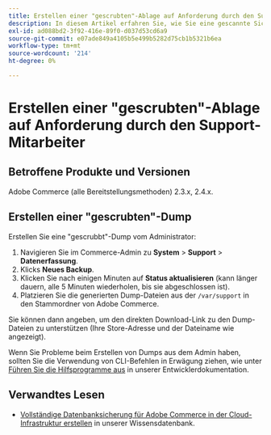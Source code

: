 ```yaml
---
title: Erstellen einer "gescrubten"-Ablage auf Anforderung durch den Support-Mitarbeiter
description: In diesem Artikel erfahren Sie, wie Sie eine gescannte Sicherungskopie (Backup) Ihrer Datenbank erstellen und vom Adobe Commerce-Administrator Code bereitstellen können, wenn Sie von einem Adobe Commerce-Support-Mitarbeiter dazu aufgefordert werden. In diesem Dump werden Ihre Mediendateien ausgeschlossen, um den Prozess zu beschleunigen und eine wesentlich kleinere Datei zu erzeugen. Alle sensiblen Daten werden beim Erstellen der Datenbanksicherung gehasht.
exl-id: ad088bd2-3f92-416e-89f0-d037d53cd6a9
source-git-commit: e07ade849a4105b5e499b5282d75cb1b5321b6ea
workflow-type: tm+mt
source-wordcount: '214'
ht-degree: 0%

---
```


# Erstellen einer &quot;gescrubten&quot;-Ablage auf Anforderung durch den Support-Mitarbeiter


## Betroffene Produkte und Versionen

Adobe Commerce (alle Bereitstellungsmethoden) 2.3.x, 2.4.x.

## Erstellen einer &quot;gescrubten&quot;-Dump

Erstellen Sie eine &quot;gescrubbt&quot;-Dump vom Administrator:

1. Navigieren Sie im Commerce-Admin zu **System** > **Support** > **Datenerfassung**.
1. Klicks **Neues Backup**.
1. Klicken Sie nach einigen Minuten auf **Status aktualisieren** (kann länger dauern, alle 5 Minuten wiederholen, bis sie abgeschlossen ist).
1. Platzieren Sie die generierten Dump-Dateien aus der `/var/support` in den Stammordner von Adobe Commerce.

Sie können dann angeben, um den direkten Download-Link zu den Dump-Dateien zu unterstützen (Ihre Store-Adresse und der Dateiname wie angezeigt).

Wenn Sie Probleme beim Erstellen von Dumps aus dem Admin haben, sollten Sie die Verwendung von CLI-Befehlen in Erwägung ziehen, wie unter [Führen Sie die Hilfsprogramme aus](https://devdocs.magento.com/guides/v2.4/config-guide/cli/config-cli-subcommands-spt-util.html) in unserer Entwicklerdokumentation.

## Verwandtes Lesen

* [Vollständige Datenbanksicherung für Adobe Commerce in der Cloud-Infrastruktur erstellen](/help/how-to/general/create-database-dump-on-cloud.md) in unserer Wissensdatenbank.
